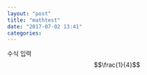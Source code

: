 ```yaml
---
layout: "post"
title: "mathtest"
date: "2017-07-02 13:41"
categories:
---
```

수식 입력
$$\frac{1}{4}$$
